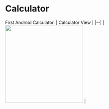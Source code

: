 # Calculator
First Android Calculator.
| Calculator View |
|--|
| <img src="https://uupload.ir/files/dghv_capture2.jpg" width=250px> | 

